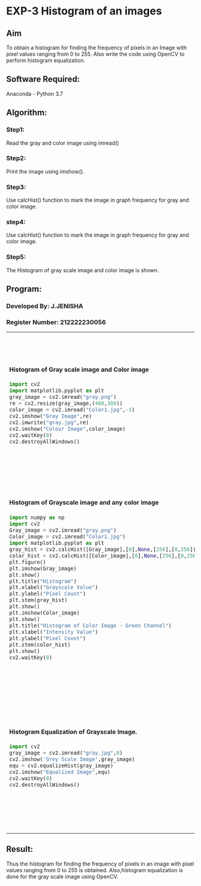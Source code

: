 # EXP-3 Histogram of an images
## Aim
To obtain a histogram for finding the frequency of pixels in an Image with pixel values ranging from 0 to 255. Also write the code using OpenCV to perform histogram equalization.

## Software Required:
Anaconda - Python 3.7

## Algorithm:
### Step1:
Read the gray and color image using imread()

### Step2:
Print the image using imshow().



### Step3:
Use calcHist() function to mark the image in graph frequency for gray and color image.

### step4:
Use calcHist() function to mark the image in graph frequency for gray and color image.

### Step5:
The Histogram of gray scale image and color image is shown.


## Program:

### Developed By: J.JENISHA
### Register Number: 212222230056

<table>
  <tr>
    <td width=50%>
      
####  Histogram of Gray scale image and Color image  
```python
import cv2
import matplotlib.pyplot as plt
gray_image = cv2.imread("gray.png")
re = cv2.resize(gray_image,(400,300))
color_image = cv2.imread("Color1.jpg",-1)
cv2.imshow("Gray Image",re)
cv2.imwrite("gray.jpg",re)
cv2.imshow("Colour Image",color_image)
cv2.waitKey(0)
cv2.destroyAllWindows()

```
</td>
<td>
  
## Output:
#### Input Grayscale Image and Color Image
![Screenshot 2024-03-17 113107](https://github.com/Jenishajustin/Histogram-of-an-images/assets/119405070/d774eacf-3acb-486f-b420-ff7a82e39231)

![Screenshot 2024-03-17 113124](https://github.com/Jenishajustin/Histogram-of-an-images/assets/119405070/27b6383c-56ec-4376-b774-362954df009f)

</td>
</tr>



<tr>
  <td width=50%>

#### Histogram of Grayscale image and any color image
```python
import numpy as np
import cv2
Gray_image = cv2.imread("gray.png")
Color_image = cv2.imread("Color1.jpg")
import matplotlib.pyplot as plt
gray_hist = cv2.calcHist([Gray_image],[0],None,[256],[0,256])
color_hist = cv2.calcHist([Color_image],[0],None,[256],[0,256])
plt.figure()
plt.imshow(Gray_image)
plt.show()
plt.title("Histogram")
plt.xlabel("Grayscale Value")
plt.ylabel("Pixel Count")
plt.stem(gray_hist)
plt.show()
plt.imshow(Color_image)
plt.show()
plt.title("Histogram of Color Image - Green Channel")
plt.xlabel("Intensity Value")
plt.ylabel("Pixel Count")
plt.stem(color_hist)
plt.show()
cv2.waitKey(0)

```
</td>
<td>

## Output:
#### Histogram of Grayscale image and any color image
##### Grayscale image
![Screenshot 2024-03-17 112259](https://github.com/Jenishajustin/Histogram-of-an-images/assets/119405070/7954cc3f-af27-454f-9f91-48336cfdee6c)

##### Color image
![Screenshot 2024-03-17 112314](https://github.com/Jenishajustin/Histogram-of-an-images/assets/119405070/458b7dd5-293f-456a-9e7c-dfb68d7b8de7)

</td>
</tr>



<tr>
  <td width=50%>

#### Histogram Equalization of Grayscale Image.
```python
import cv2
gray_image = cv2.imread("gray.jpg",0)
cv2.imshow('Grey Scale Image',gray_image)
equ = cv2.equalizeHist(gray_image)
cv2.imshow("Equalized Image",equ)
cv2.waitKey(0)
cv2.destroyAllWindows()
```
</td>
<td>
  
## Output:
#### Histogram Equalization of Grayscale Image.
![Screenshot 2024-03-17 113341](https://github.com/Jenishajustin/Histogram-of-an-images/assets/119405070/c6308564-eb4f-4831-9ff2-9a013f7e6bcf)

![Screenshot 2024-03-17 113351](https://github.com/Jenishajustin/Histogram-of-an-images/assets/119405070/b4d3010d-eabc-44bc-bbac-e62c3e6d069b)

</td>
</tr>
</table>





## Result: 
Thus the histogram for finding the frequency of pixels in an image with pixel values ranging from 0 to 255 is obtained. Also,histogram equalization is done for the gray scale image using OpenCV.
